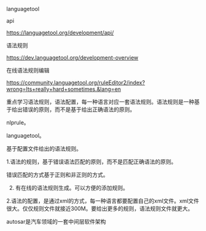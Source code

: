 languagetool

api

https://languagetool.org/development/api/

语法规则

https://dev.languagetool.org/development-overview

在线语法规则编辑

https://community.languagetool.org/ruleEditor2/index?wrong=Its+really+hard+sometimes.&lang=en



重点学习语法规则，语法配置，每一种语言对应一套语法规则。语法规则是一种基于给出错误的原则，而不是基于给出正确语法的原则。



nlprule。

languagetool。

基于配置文件给出的语法规则。

1.语法的规则，基于错误语法匹配的原则，而不是匹配正确语法的原则。

错误匹配的方式基于正则和非正则的方式。

2. 有在线的语法规则生成。可以方便的添加规则。

2.语法的配置，是通过xml的方式，每一种语言都要配置自己的xml文件。xml文件很大。仅仅规则文件就接近300M。要给出更多的规则，语法规则文件就更大。



autosar是汽车领域的一套中间层软件架构

















